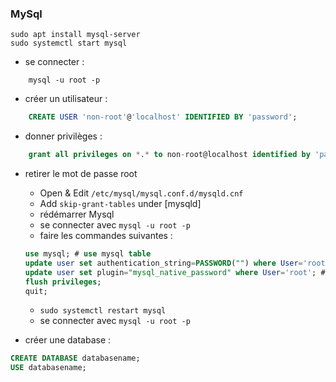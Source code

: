 ### MySql
```
sudo apt install mysql-server
sudo systemctl start mysql
```
- se connecter :
```
	mysql -u root -p
```
- créer un utilisateur : 
```sql
	CREATE USER 'non-root'@'localhost' IDENTIFIED BY 'password';
```	
- donner privilèges :
```sql
	grant all privileges on *.* to non-root@localhost identified by 'password' with grant option;
```
- retirer le mot de passe root
    - Open & Edit ```/etc/mysql/mysql.conf.d/mysqld.cnf```
    - Add ```skip-grant-tables``` under [mysqld]
    - rédémarrer Mysql
    - se connecter avec ``` mysql -u root -p ```
    - faire les commandes suivantes : 
    ```sql
    use mysql; # use mysql table
    update user set authentication_string=PASSWORD("") where User='root'; # update password to nothing
    update user set plugin="mysql_native_password" where User='root'; # set password resolving to default mechanism for root user
    flush privileges;
    quit;
    ```
    - ```sudo systemctl restart mysql```
    - se connecter avec ```mysql -u root -p```
    

- créer une database :
```sql
CREATE DATABASE databasename;
USE databasename;
```
